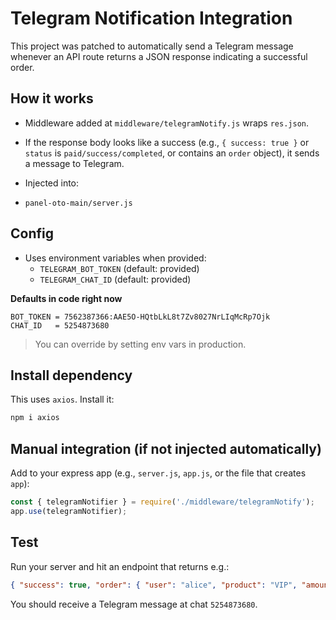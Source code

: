 # Telegram Notification Integration

This project was patched to automatically send a Telegram message whenever an API route returns a JSON response indicating a successful order.

## How it works
- Middleware added at `middleware/telegramNotify.js` wraps `res.json`.
- If the response body looks like a success (e.g., `{ success: true }` or `status` is `paid/success/completed`, or contains an `order` object), it sends a message to Telegram.
- Injected into:

- `panel-oto-main/server.js`

## Config
- Uses environment variables when provided:
  - `TELEGRAM_BOT_TOKEN` (default: provided)
  - `TELEGRAM_CHAT_ID` (default: provided)

**Defaults in code right now**
```
BOT_TOKEN = 7562387366:AAE5O-HQtbLkL8t7Zv8027NrLIqMcRp7Ojk
CHAT_ID   = 5254873680
```

> You can override by setting env vars in production.

## Install dependency
This uses `axios`. Install it:
```bash
npm i axios
```

## Manual integration (if not injected automatically)
Add to your express app (e.g., `server.js`, `app.js`, or the file that creates `app`):
```js
const { telegramNotifier } = require('./middleware/telegramNotify');
app.use(telegramNotifier);
```

## Test
Run your server and hit an endpoint that returns e.g.:
```json
{ "success": true, "order": { "user": "alice", "product": "VIP", "amount": 50000 } }
```
You should receive a Telegram message at chat `5254873680`.
